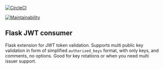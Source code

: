 [![CircleCI](https://circleci.com/gh/dmi3y/flask-jwt-consumer.svg?style=svg)](https://circleci.com/gh/dmi3y/flask-jwt-consumer)

[![Maintainability](https://api.codeclimate.com/v1/badges/2012c48af0e1d47d7f3a/maintainability)](https://codeclimate.com/github/dmi3y/flask-jwt-consumer/maintainability)

## Flask JWT consumer

Flask extension for JWT token validation. Supports multi public key validation in form of simplified `authorized_keys` format, with only keys, and comments, no options. Good for key rotations or when you need multi issuer support.
